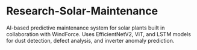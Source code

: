 # Research-Solar-Maintenance
AI-based predictive maintenance system for solar plants built in collaboration with WindForce. Uses EfficientNetV2, ViT, and LSTM models for dust detection, defect analysis, and inverter anomaly prediction.
